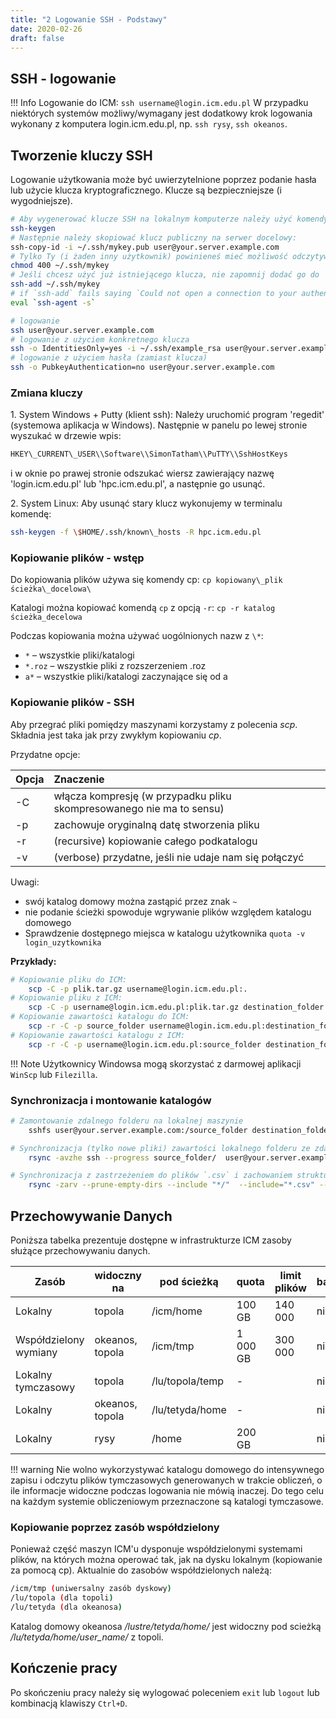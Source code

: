 ```yaml
---
title: "2 Logowanie SSH - Podstawy"
date: 2020-02-26
draft: false
---
```


## SSH - logowanie

!!! Info
    Logowanie do ICM: `ssh username@login.icm.edu.pl`
    W przypadku niektórych systemów możliwy/wymagany jest dodatkowy krok logowania wykonany z komputera login.icm.edu.pl, np. `ssh rysy`, `ssh okeanos`.

## Tworzenie kluczy SSH

Logowanie użytkowania może być uwierzytelnione poprzez podanie hasła lub użycie klucza kryptograficznego.
Klucze są bezpieczniejsze (i wygodniejsze).

```.sh
# Aby wygenerować klucze SSH na lokalnym komputerze należy użyć komendy:
ssh-keygen
# Następnie należy skopiować klucz publiczny na serwer docelowy:
ssh-copy-id -i ~/.ssh/mykey.pub user@your.server.example.com
# Tylko Ty (i żaden inny użytkownik) powinieneś mieć możliwość odczytywania kluczy:
chmod 400 ~/.ssh/mykey
# Jeśli chcesz użyć już istniejącego klucza, nie zapomnij dodać go do 'ssh agent' na lokalnej maszynie
ssh-add ~/.ssh/mykey
# if `ssh-add` fails saying `Could not open a connection to your authentication agent.` you have to start the ssh-agent
eval `ssh-agent -s`

# logowanie
ssh user@your.server.example.com
# logowanie z użyciem konkretnego klucza
ssh -o IdentitiesOnly=yes -i ~/.ssh/example_rsa user@your.server.example.com
# logowanie z użyciem hasła (zamiast klucza)
ssh -o PubkeyAuthentication=no user@your.server.example.com

```

### Zmiana kluczy

1\. System Windows + Putty (klient ssh): Należy uruchomić program
'regedit' (systemowa aplikacja w Windows). Następnie w panelu po lewej
stronie wyszukać w drzewie wpis:

```.sh
HKEY\_CURRENT\_USER\\Software\\SimonTatham\\PuTTY\\SshHostKeys
```

i w oknie po prawej stronie odszukać wiersz zawierający nazwę
'login.icm.edu.pl' lub 'hpc.icm.edu.pl', a następnie go usunąć.

2\. System Linux: Aby usunąć stary klucz wykonujemy w terminalu komendę:

```.sh
ssh-keygen -f \$HOME/.ssh/known\_hosts -R hpc.icm.edu.pl
```

### Kopiowanie plików - wstęp

Do kopiowania plików używa się komendy cp:
`cp kopiowany\_plik ścieżka\_docelowa\`

Katalogi można kopiować komendą `cp` z opcją `-r`:
`cp -r katalog ścieżka_decelowa`

Podczas kopiowania można używać uogólnionych nazw z `\*`:

- `*` – wszystkie pliki/katalogi
- `*.roz` – wszystkie pliki z rozszerzeniem .roz
- `a*` – wszystkie pliki/katalogi zaczynające się od a

### Kopiowanie plików - SSH

Aby przegrać pliki pomiędzy maszynami korzystamy z polecenia *scp*.
Składnia jest taka jak przy zwykłym kopiowaniu *cp*.

Przydatne opcje:

| Opcja    | Znaczenie                                                              |
|----------| :----------------------------------------------------------------------|
| -C       |  włącza kompresję (w przypadku pliku skompresowanego nie ma to sensu)  |
| -p       |  zachowuje oryginalną datę stworzenia pliku                            |
| -r       |  (recursive) kopiowanie całego podkatalogu                             |
| -v       |  (verbose) przydatne, jeśli nie udaje nam się połączyć                 |

Uwagi:

- swój katalog domowy można zastąpić przez znak `~`
- nie podanie ścieżki spowoduje wgrywanie plików względem katalogu domowego
- Sprawdzenie dostępnego miejsca w katalogu użytkownika `quota -v login_uzytkownika`

**Przykłady:**

```.sh
# Kopiowanie pliku do ICM:
    scp -C -p plik.tar.gz username@login.icm.edu.pl:.
# Kopiowanie pliku z ICM:
    scp -C -p username@login.icm.edu.pl:plik.tar.gz destination_folder
# Kopiowanie zawartości katalogu do ICM:
    scp -r -C -p source_folder username@login.icm.edu.pl:destination_folder
# Kopiowanie zawartości katalogu z ICM:
    scp -r -C -p username@login.icm.edu.pl:source_folder destination_folder
```

!!! Note
    Użytkownicy Windowsa mogą skorzystać z darmowej aplikacji `WinScp` lub `Filezilla`.

### Synchronizacja i montowanie katalogów

```.sh
# Zamontowanie zdalnego folderu na lokalnej maszynie
    sshfs user@your.server.example.com:/source_folder destination_folder

# Synchronizacja (tylko nowe pliki) zawartości lokalnego folderu ze zdalnym (lub vice versa)
    rsync -avzhe ssh --progress source_folder/  user@your.server.example.com:/destination_folder/

# Synchronizacja z zastrzeżeniem do plików `.csv` i zachowaniem struktury katalogów
    rsync -zarv --prune-empty-dirs --include "*/"  --include="*.csv" --exclude="*" "$FROM" "$TO"
```

## Przechowywanie Danych

Poniższa tabelka prezentuje dostępne w infrastrukturze ICM zasoby służące przechowywaniu danych.

| Zasób                  | widoczny na     | pod ścieżką       | quota      | limit plików   | backup  |
|----------------------- |-----------------| ----------------- | ---------- |--------------- |---------|
| Lokalny                | topola          |  /icm/home        | 100 GB     | 140 000        | nie     |
| Współdzielony wymiany  | okeanos, topola |  /icm/tmp         | 1 000 GB   | 300 000        | nie     |
| Lokalny tymczasowy     | topola          |  /lu/topola/temp  | -          |                | nie     |
| Lokalny                | okeanos, topola |  /lu/tetyda/home  | -          |                | nie     |
| Lokalny                | rysy            |  /home            | 200 GB     |                | nie     |

!!! warning
    Nie wolno wykorzystywać katalogu domowego do intensywnego zapisu i odczytu plików tymczasowych generowanych w trakcie obliczeń, o ile informacje widoczne podczas logowania nie mówią inaczej.
    Do tego celu na każdym systemie obliczeniowym przeznaczone są katalogi tymczasowe.

### Kopiowanie poprzez zasób współdzielony

Ponieważ część maszyn ICM'u dysponuje współdzielonymi systemami plików, na których można operować tak, jak na dysku lokalnym (kopiowanie za pomocą cp). Aktualnie do zasobów współdzielonych należą:

```.sh
/icm/tmp (uniwersalny zasób dyskowy)
/lu/topola (dla topoli)
/lu/tetyda (dla okeanosa)
```

Katalog domowy okeanosa */lustre/tetyda/home/* jest widoczny pod scieżką */lu/tetyda/home/user_name/* z topoli.

## Kończenie pracy

Po skończeniu pracy należy się wylogować poleceniem `exit` lub `logout`
lub kombinacją klawiszy `Ctrl+D`.
